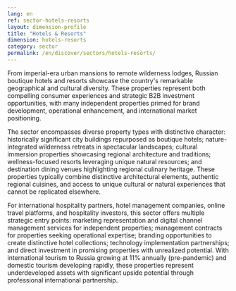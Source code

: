 ```yaml
---
lang: en
ref: sector-hotels-resorts
layout: dimension-profile
title: "Hotels & Resorts"
dimension: hotels-resorts
category: sector
permalink: /en/discover/sectors/hotels-resorts/
---
```



From imperial-era urban mansions to remote wilderness lodges, Russian boutique hotels and resorts showcase the country's remarkable geographical and cultural diversity. These properties represent both compelling consumer experiences and strategic B2B investment opportunities, with many independent properties primed for brand development, operational enhancement, and international market positioning.

The sector encompasses diverse property types with distinctive character: historically significant city buildings repurposed as boutique hotels; nature-integrated wilderness retreats in spectacular landscapes; cultural immersion properties showcasing regional architecture and traditions; wellness-focused resorts leveraging unique natural resources; and destination dining venues highlighting regional culinary heritage. These properties typically combine distinctive architectural elements, authentic regional cuisines, and access to unique cultural or natural experiences that cannot be replicated elsewhere.

For international hospitality partners, hotel management companies, online travel platforms, and hospitality investors, this sector offers multiple strategic entry points: marketing representation and digital channel management services for independent properties; management contracts for properties seeking operational expertise; branding opportunities to create distinctive hotel collections; technology implementation partnerships; and direct investment in promising properties with unrealized potential. With international tourism to Russia growing at 11% annually (pre-pandemic) and domestic tourism developing rapidly, these properties represent underdeveloped assets with significant upside potential through professional international partnership.
